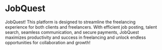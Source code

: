 # JobQuest
JobQuest! This platform is designed to streamline the freelancing experience for both clients and freelancers. With efficient job posting, talent search, seamless communication, and secure payments, JobQuest maximizes productivity and success in freelancing and unlock endless opportunities for collaboration and growth!
